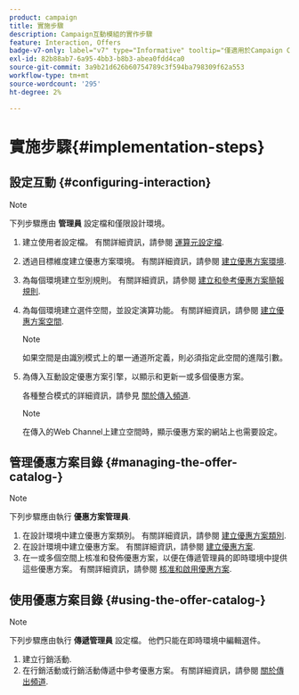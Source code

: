 ```yaml
---
product: campaign
title: 實施步驟
description: Campaign互動模組的實作步驟
feature: Interaction, Offers
badge-v7-only: label="v7" type="Informative" tooltip="僅適用於Campaign Classic v7"
exl-id: 82b88ab7-6a95-4bb3-b8b3-abea0fdd4ca0
source-git-commit: 3a9b21d626b60754789c3f594ba798309f62a553
workflow-type: tm+mt
source-wordcount: '295'
ht-degree: 2%

---
```


# 實施步驟{#implementation-steps}



## 設定互動 {#configuring-interaction}

>[!NOTE]
>
>下列步驟應由 **管理員** 設定檔和僅限設計環境。

1. 建立使用者設定檔。 有關詳細資訊，請參閱 [運算元設定檔](../../interaction/using/operator-profiles.md).
1. 透過目標維度建立優惠方案環境。 有關詳細資訊，請參閱 [建立優惠方案環境](../../interaction/using/live-design-environments.md#creating-an-offer-environment).
1. 為每個環境建立型別規則。 有關詳細資訊，請參閱 [建立和參考優惠方案簡報規則](../../interaction/using/managing-offer-presentation.md#creating-and-referencing-an-offer-presentation-rule).
1. 為每個環境建立選件空間，並設定演算功能。 有關詳細資訊，請參閱 [建立優惠方案空間](../../interaction/using/creating-offer-spaces.md).

   >[!NOTE]
   >
   >如果空間是由識別模式上的單一通道所定義，則必須指定此空間的進階引數。

1. 為傳入互動設定優惠方案引擎，以顯示和更新一或多個優惠方案。

   各種整合模式的詳細資訊，請參見 [關於傳入頻道](../../interaction/using/about-inbound-channels.md).

   >[!NOTE]
   >
   >在傳入的Web Channel上建立空間時，顯示優惠方案的網站上也需要設定。

## 管理優惠方案目錄 {#managing-the-offer-catalog-}

>[!NOTE]
>
>下列步驟應由執行 **優惠方案管理員**.

1. 在設計環境中建立優惠方案類別。 有關詳細資訊，請參閱 [建立優惠方案類別](../../interaction/using/creating-offer-categories.md).
1. 在設計環境中建立優惠方案。 有關詳細資訊，請參閱 [建立優惠方案](../../interaction/using/creating-an-offer.md).
1. 在一或多個空間上核准和發佈優惠方案，以便在傳遞管理員的即時環境中提供這些優惠方案。 有關詳細資訊，請參閱 [核准和啟用優惠方案](../../interaction/using/approving-and-activating-an-offer.md).

## 使用優惠方案目錄 {#using-the-offer-catalog-}

>[!NOTE]
>
>下列步驟應由執行 **傳遞管理員** 設定檔。 他們只能在即時環境中編輯選件。

1. 建立行銷活動.
1. 在行銷活動或行銷活動傳遞中參考優惠方案。 有關詳細資訊，請參閱 [關於傳出頻道](../../interaction/using/about-outbound-channels.md).
